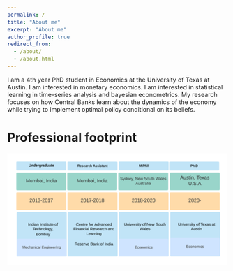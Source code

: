 ```yaml
---
permalink: /
title: "About me"
excerpt: "About me"
author_profile: true
redirect_from: 
  - /about/
  - /about.html
---
```

I am a 4th year PhD student in Economics at the University of Texas at Austin. I am interested in monetary economics. I am interested in statistical learning in time-series analysis and bayesian econometrics. My research focuses on how Central Banks learn about the dynamics of the economy while trying to implement optimal policy conditional on its beliefs. 

Professional footprint
======
![](/files/Timeline.png)


